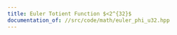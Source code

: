 ```yaml
---
title: Euler Totient Function $<2^{32}$
documentation_of: //src/code/math/euler_phi_u32.hpp
---
```

